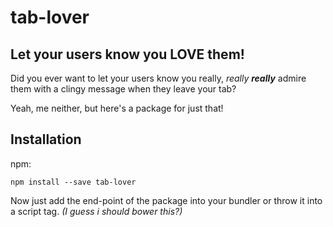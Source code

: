 # tab-lover

## Let your users know you LOVE them!

Did you ever want to let your users know you really, *really* *__really__* admire them with a clingy message when they leave your tab?

Yeah, me neither, but here's a package for just that!

## Installation

npm:
```
npm install --save tab-lover
```

Now just add the end-point of the package into your bundler or throw it into a script tag.
*(I guess i should bower this?)*